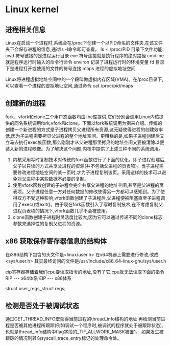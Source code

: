 # Linux kernel

## 进程相关信息

Linux在启动一个进程时,系统会在/proc下创建一个以PID命名的文件夹,在该文件夹下会保存进程的信息,通过ls -l命令即可查看。
ls -l /proc/PID
目录下文件功能:
cwd  符号链接的是进程运行目录
exe  符号连接就是执行程序的绝对路径
cmdline 就是程序运行时输入的命令行命令
environ 记录了进程运行时的环境变量
fd  目录下是进程打开或使用的文件的符号连接
maps  进程的虚拟地址空间

Linux将进程虚拟地址空间中的一个段叫做虚拟内存区域(VMA)。在/proc目录下,可以查看一个进程的虚拟地址空间,通过命令 cat /proc/pid/maps

## 创建新的进程

fork、vfork和clone三个用户态函数均由libc库提供,它们分别会调用Linux内核提供的同名系统调用fork,vfork和clone。下面以fork系统调用为例来介绍。传统的创建一个新进程的方式是子进程拷贝父进程所有资源,这无疑使得进程的创建效率低,因为子进程需要拷贝父进程的整个地址空间。更糟糕的是,如果子进程创建后又立马去执行exec族函数,那么刚刚才从父进程那里拷贝的地址空间又要被清除以便装入新的进程映像。为了解决这个问题,内核中提供了上述三种不同的系统调用。

1. 内核采用写时复制技术对传统的fork函数进行了下面的优化。即子进程创建后,父子以只读的方式共享父进程的资源(并不包括父进程的页表项)。当子进程需要修改进程地址空间的某一页时,才为子进程复制该页。采用这样的技术可以避免对父进程中某些数据不必要的复制。
2. 使用vfork函数创建的子进程会完全共享父进程的地址空间,甚至是父进程的页表项。父子进程任意一方对任何数据的修改使得另一方都可以感知到。为了使得双方不受这种影响,vfork函数创建了子进程后,父进程便被阻塞直至子进程调用了exec()或exit()。由于现在fork函数引入了写时复制技术,在不考虑复制父进程页表项的情况下,vfork函数几乎不会被使用。
3. clone函数创建子进程时灵活度比较大,因为它可以通过传递不同的clone标志参数来选择性的复制父进程的资源。

## x86 获取保存寄存器信息的结构体

在i386结构下包含的头文件是<linux/user.h>
在x64机器上需要进行修改,改成<sys/user.h>
其实最终访问的文件是/usr/include/x86_64-linux-gnu/sys/user.h

eip寄存器存储着我们cpu要读取指令的地址,没有了它,cpu就无法读取下面的指令
RIP --- x64体系
EIP --- x86体系

struct user_regs_struct regs;

## 检测是否处于被调试状态

通过GET_THREAD_INFO宏获得当前进程的thread_info结构的地址
再检测当前进程是否被其他进程所跟踪(例如调试一个程序时,被调试的程序就处于被跟踪状态),也就是thread_info结构中flag字段的_TIF_ALLWORK_MASK被置1。
如果发生被跟踪的情况则转向syscall_trace_entry标记的处理命令处。
